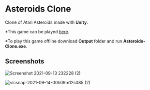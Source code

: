 # Asteroids Clone
 Clone of Atari Asteroids made with **Unity**.</br>
 
 *This game can be played 
 [here](https://souvik-2000.itch.io/asteroids-clone).
 
 *To play this game offline download **Output** folder and run **Asteroids-Clone.exe**.
 
 ## Screenshots
![Screenshot 2021-09-13 232228 (2)](https://user-images.githubusercontent.com/35128994/133289301-d8c67f72-73d6-4f2d-9261-f72c81b0f791.png)


![vlcsnap-2021-09-14-00h09m12s085 (2)](https://user-images.githubusercontent.com/35128994/133289371-4c20a415-df95-4998-b8de-fef4428e26ae.png)
